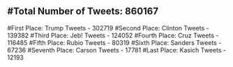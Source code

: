 #Total Number of Tweets: 860167 
---
#First Place: Trump Tweets - 302719
#Second Place: Clinton Tweets - 139382
#Third Place: Jeb! Tweets - 124052
#Fourth Place: Cruz Tweets - 116485
#Fifth Place: Rubio Tweets - 80319
#Sixth Place: Sanders Tweets - 67236
#Seventh Place: Carson Tweets - 17781
#Last Place: Kasich Tweets - 12193
